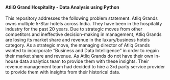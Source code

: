 #### AtliQ Grand Hospitality - Data Analysis using Python
This repository addresses the following problem statement.
Atliq Grands owns multiple 5-Star hotels across India. They have been in the hospitality industry for the past 20 years. Due to strategic moves from other competitors and ineffective decision-making in management, Atliq Grands are losing its market share and revenue in the luxury/business hotels category. As a strategic move, the managing director of Atliq Grands wanted to incorporate “Business and Data Intelligence” in order to regain their market share and revenue.
As Atliq Grands do not have their own in-house data analytics team to provide them with these insights. Their revenue management team had decided to hire a 3rd party service provider to provide them with insights from their historical data.
